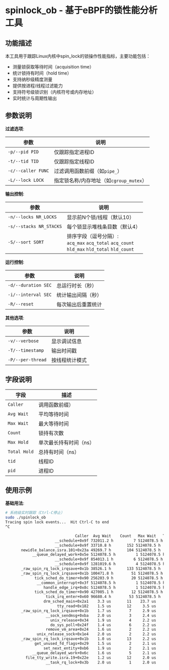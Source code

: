 # spinlock_ob - 基于eBPF的锁性能分析工具

## 功能描述

本工具用于跟踪Linux内核中spin_lock的锁操作性能指标，主要功能包括：

- 测量锁获取等待时间（acquisition time）
- 统计锁持有时间（hold time）
- 支持纳秒级精度测量
- 提供按进程/线程过滤能力
- 支持符号级锁识别（内核符号或内存地址）
- 实时统计与周期性输出

## 参数说明

**过滤选项**:

| 参数 | 说明 |
|------|------|
| `-p/--pid PID` | 仅跟踪指定进程ID |
| `-t/--tid TID` | 仅跟踪指定线程ID |
| `-c/--caller FUNC` | 过滤调用函数前缀（如`pipe_`）|
| `-L/--lock LOCK` | 指定锁名称/内存地址（如`cgroup_mutex`）|

**输出控制**:

| 参数 | 说明 |
|------|------|
| `-n/--locks NR_LOCKS` | 显示前N个锁/线程（默认10）|
| `-s/--stacks NR_STACKS` | 每个锁显示堆栈条目数（默认4）|
| `-S/--sort SORT` | 排序字段（逗号分隔）:<br>`acq_max` `acq_total` `acq_count`<br>`hld_max` `hld_total` `hld_count`|

**运行控制**:

| 参数 | 说明 |
|------|------|
| `-d/--duration SEC` | 总运行时长（秒）|
| `-i/--interval SEC` | 统计输出间隔（秒）|
| `-R/--reset` | 每次输出后重置统计 |

**其他选项**:

| 参数 | 说明 |
|------|------|
| `-v/--verbose` | 显示调试信息 |
| `-T/--timestamp` | 输出时间戳 |
| `-P/--per-thread` | 按线程统计模式 |

## 字段说明

| 字段 | 描述 |
|------|------|
| `Caller` | 调用函数前缀）|
| `Avg Wait` | 平均等待时间 |
| `Max Wait` | 最大等待时间 |
| `Count` | 锁持有次数 |
| `Max Hold` | 单次最长持有时间（ns）|
| `Total Hold` | 总持有时间（ns）|
| `tid` | 线程ID |
| `pid` | 进程ID |

## 使用示例

**基础用法**:

```bash
# 系统级实时跟踪（Ctrl-C停止）
sudo ./spinlock_ob
Tracing spin lock events...  Hit Ctrl-C to end
^C

                               Caller  Avg Wait    Count   Max Wait   Total Wait
                      __schedule+0x9f 732011.2 h         7 5124078.5 h  5124078.5 h 
                      __schedule+0x9f 33710.8 h       152 5124078.5 h  5124044.5 h 
       newidle_balance.isra.101+0x23a 49269.7 h       104 5124078.5 h  5124044.5 h 
            __queue_delayed_work+0x5e 5124078.5 h         1 5124078.5 h  5124078.5 h 
                      __schedule+0x9f 854013.1 h         6 5124078.5 h  5124078.5 h 
                      __schedule+0x9f 1281019.6 h         4 5124078.5 h  5124078.5 h 
       _raw_spin_rq_lock_irqsave+0x1b 38526.1 h       133 5124078.5 h  5123976.0 h 
       _raw_spin_rq_lock_irqsave+0x1b 100471.8 h        51 5124078.5 h  5124061.5 h 
             tick_sched_do_timer+0x90 256203.9 h        20 5124078.5 h  5124078.5 h 
              __common_interrupt+0x3f 5124078.5 h         1 5124078.5 h  5124078.5 h 
                 handle_edge_irq+0x8c 5124078.5 h         1 5124078.5 h  5124078.5 h 
             tick_sched_do_timer+0x90 427005.1 h        12 5124078.5 h  5124061.5 h 
                  tick_irq_enter+0x60 96680.4 h        53 5124078.5 h  5124061.5 h 
                 drm_sched_main+0x2a1    3.3 us       11    23.7 us      35.8 us
                       tty_read+0x182    1.5 us       12     3.5 us      17.4 us
       _raw_spin_rq_lock_irqsave+0x1b    1.7 us        7     2.9 us      11.8 us
                  __sock_sendmsg+0xba    2.0 us        3     2.4 us       5.9 us
                    unix_release+0x34    1.9 us        4     2.2 us       7.7 us
                    do_sys_poll+0x24f    1.4 us        6     2.2 us       8.6 us
                  remove_vm_area+0x24    1.6 us        2     2.2 us       3.1 us
              unix_release_sock+0x1e4    2.0 us        2     2.2 us       4.0 us
       _raw_spin_rq_lock_irqsave+0x1b    1.0 us       13     2.2 us      13.3 us
             get_unused_fd_flags+0x29    1.5 us        2     2.1 us       3.1 us
                 set_next_entity+0xb6    1.9 us        2     2.1 us       3.7 us
            __queue_delayed_work+0x6c    1.6 us        5     2.1 us       8.2 us
         file_tty_write.isra.19+0x22e    1.2 us       12     2.0 us      14.6 us
                  __task_rq_lock+0x3b    2.0 us        1     2.0 us       2.0 us
```
